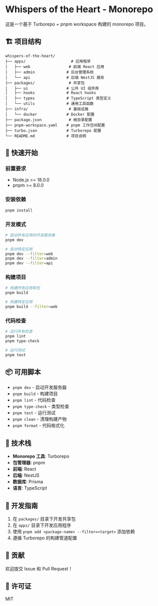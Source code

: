 # Whispers of the Heart - Monorepo

这是一个基于 Turborepo + pnpm workspace 构建的 monorepo 项目。

## 🏗️ 项目结构

```
whispers-of-the-heart/
├── apps/                    # 应用程序
│   ├── web                 # 前端 React 应用
│   ├── admin              # 后台管理系统
│   └── api                # 后端 NestJS 服务
├── packages/               # 共享包
│   ├── ui                 # 公共 UI 组件库
│   ├── hooks              # React hooks
│   ├── types              # TypeScript 类型定义
│   └── utils              # 通用工具函数
├── infra/                  # 基础设施
│   └── docker             # Docker 配置
├── package.json            # 根目录配置
├── pnpm-workspace.yaml    # pnpm 工作空间配置
├── turbo.json             # Turborepo 配置
└── README.md              # 项目说明
```

## 🚀 快速开始

### 前置要求

- Node.js >= 18.0.0
- pnpm >= 8.0.0

### 安装依赖

```bash
pnpm install
```

### 开发模式

```bash
# 启动所有应用的开发服务器
pnpm dev

# 启动特定应用
pnpm dev --filter=web
pnpm dev --filter=admin
pnpm dev --filter=api
```

### 构建项目

```bash
# 构建所有应用和包
pnpm build

# 构建特定应用
pnpm build --filter=web
```

### 代码检查

```bash
# 运行所有检查
pnpm lint
pnpm type-check

# 运行测试
pnpm test
```

## 📦 可用脚本

- `pnpm dev` - 启动开发服务器
- `pnpm build` - 构建项目
- `pnpm lint` - 代码检查
- `pnpm type-check` - 类型检查
- `pnpm test` - 运行测试
- `pnpm clean` - 清理构建产物
- `pnpm format` - 代码格式化

## 🔧 技术栈

- **Monorepo 工具**: Turborepo
- **包管理器**: pnpm
- **前端**: React
- **后端**: NestJS
- **数据库**: Prisma
- **语言**: TypeScript

## 📝 开发指南

1. 在 `packages/` 目录下开发共享包
2. 在 `apps/` 目录下开发应用程序
3. 使用 `pnpm add <package-name> --filter=<target>` 添加依赖
4. 遵循 Turborepo 的构建管道配置

## 🤝 贡献

欢迎提交 Issue 和 Pull Request！

## 📄 许可证

MIT
